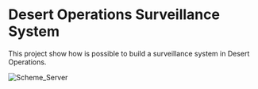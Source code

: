 # Desert Operations Surveillance System
This project show how is possible to build a surveillance system in Desert Operations.


![Scheme_Server](https://user-images.githubusercontent.com/32225687/77252671-1aaf0b80-6c34-11ea-9f1c-6abedbf221e5.png)

